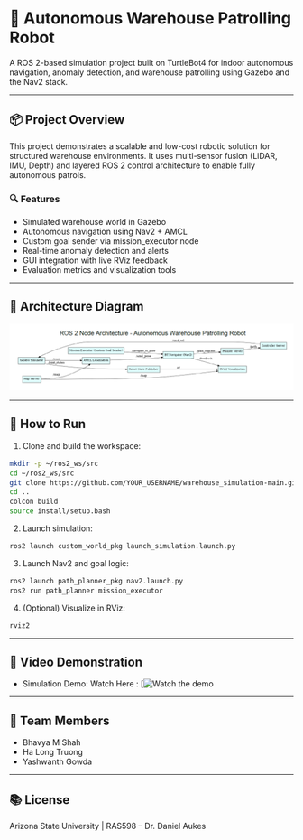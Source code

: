 
# 🤖 Autonomous Warehouse Patrolling Robot

A ROS 2-based simulation project built on TurtleBot4 for indoor autonomous navigation, anomaly detection, and warehouse patrolling using Gazebo and the Nav2 stack.

---

## 📦 Project Overview

This project demonstrates a scalable and low-cost robotic solution for structured warehouse environments. It uses multi-sensor fusion (LiDAR, IMU, Depth) and layered ROS 2 control architecture to enable fully autonomous patrols.

### 🔍 Features
- Simulated warehouse world in Gazebo
- Autonomous navigation using Nav2 + AMCL
- Custom goal sender via mission_executor node
- Real-time anomaly detection and alerts
- GUI integration with live RViz feedback
- Evaluation metrics and visualization tools

---

## 🧠 Architecture Diagram

![ROS2 Architecture](docs/assets/ros2nodearch.png)

---

## 🚀 How to Run

1. Clone and build the workspace:

```bash
mkdir -p ~/ros2_ws/src
cd ~/ros2_ws/src
git clone https://github.com/YOUR_USERNAME/warehouse_simulation-main.git
cd ..
colcon build
source install/setup.bash
```

2. Launch simulation:

```bash
ros2 launch custom_world_pkg launch_simulation.launch.py
```

3. Launch Nav2 and goal logic:

```bash
ros2 launch path_planner_pkg nav2.launch.py
ros2 run path_planner mission_executor
```

4. (Optional) Visualize in RViz:

```bash
rviz2
```

---

## 🎥 Video Demonstration

- Simulation Demo: Watch Here : [![Watch the demo]([https://www.youtube.com/watch?v=YOUTUBE_VIDEO_ID](https://youtu.be/e1mFo_xL-tc?si=ib9iUI2zb0CRulOy))
 
---

## 👥 Team Members

- Bhavya M Shah
- Ha Long Truong
- Yashwanth Gowda

---

## 📚 License

 Arizona State University | RAS598 – Dr. Daniel Aukes

